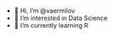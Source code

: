 - 👋 Hi, I’m @vaermilov
- 👀 I’m interested in Data Science
- 🌱 I’m currently learning R

<!---
vaermilov/vaermilov is a ✨ special ✨ repository because its `README.md` (this file) appears on your GitHub profile.
You can click the Preview link to take a look at your changes.
--->
